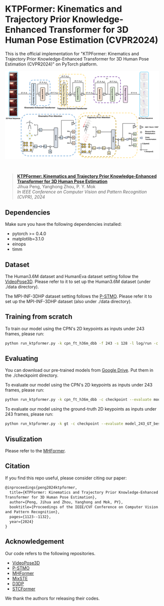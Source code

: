 # KTPFormer: Kinematics and Trajectory Prior Knowledge-Enhanced Transformer for 3D Human Pose Estimation (CVPR2024)
This is the official implementation for "KTPFormer: Kinematics and Trajectory Prior Knowledge-Enhanced Transformer for 3D Human Pose Estimation (CVPR2024)" on PyTorch platform.


<p align="center"><img src="network.png", width="700" alt="" /></p>
<p align="center"><img src="Drama3.png", width="600" alt="" /></p>



> [**KTPFormer: Kinematics and Trajectory Prior Knowledge-Enhanced Transformer for 3D Human Pose Estimation**](https://openaccess.thecvf.com/content/CVPR2024/papers/Peng_KTPFormer_Kinematics_and_Trajectory_Prior_Knowledge-Enhanced_Transformer_for_3D_Human_CVPR_2024_paper.pdf)         
> Jihua Peng, Yanghong Zhou, P. Y. Mok        
> *In IEEE Conference on Computer Vision and Pattern Recognition (CVPR), 2024*


## Dependencies

Make sure you have the following dependencies installed:

* pytorch >= 0.4.0
* matplotlib=3.1.0
* einops
* timm


## Dataset

The Human3.6M dataset and HumanEva dataset setting follow the [VideoPose3D](https://github.com/facebookresearch/VideoPose3D).
Please refer to it to set up the Human3.6M dataset (under ./data directory).

The MPI-INF-3DHP dataset setting follows the [P-STMO](https://github.com/paTRICK-swk/P-STMO).
Please refer it to set up the MPI-INF-3DHP dataset (also under ./data directory).


## Training from scratch

To train our model using the CPN's 2D keypoints as inputs under 243 frames, please run:

```bash
python run_ktpformer.py -k cpn_ft_h36m_dbb -f 243 -s 128 -l log/run -c checkpoint
```


## Evaluating

You can download our pre-trained models from [Google Drive](https://drive.google.com/drive/u/0/folders/1Dpaj3IGxFR90ubrN4TMQ8vijQ7RCReeq). Put them in the ./checkpoint directory.

To evaluate our model using the CPN's 2D keypoints as inputs under 243 frames, please run:

```bash
python run_ktpformer.py -k cpn_ft_h36m_dbb -c checkpoint --evaluate model_243_CPN_best_epoch.bin -f 243
```

To evaluate our model using the ground-truth 2D keypoints as inputs under 243 frames, please run:

```bash
python run_ktpformer.py -k gt -c checkpoint --evaluate model_243_GT_best_epoch.bin -f 243
```

## Visulization

Please refer to the [MHFormer](https://github.com/Vegetebird/MHFormer).


## Citation

If you find this repo useful, please consider citing our paper:

```
@inproceedings{peng2024ktpformer,
  title={KTPFormer: Kinematics and Trajectory Prior Knowledge-Enhanced Transformer for 3D Human Pose Estimation},
  author={Peng, Jihua and Zhou, Yanghong and Mok, PY},
  booktitle={Proceedings of the IEEE/CVF Conference on Computer Vision and Pattern Recognition},
  pages={1123--1132},
  year={2024}
}
```

## Acknowledgement
Our code refers to the following repositories.

* [VideoPose3D](https://github.com/facebookresearch/VideoPose3D)
* [P-STMO](https://github.com/paTRICK-swk/P-STMO/tree/main)
* [MHFormer](https://github.com/Vegetebird/MHFormer)
* [MixSTE](https://github.com/JinluZhang1126/MixSTE)
* [D3DP](https://github.com/paTRICK-swk/D3DP)
* [STCFormer](https://github.com/zhenhuat/STCFormer)

We thank the authors for releasing their codes.



